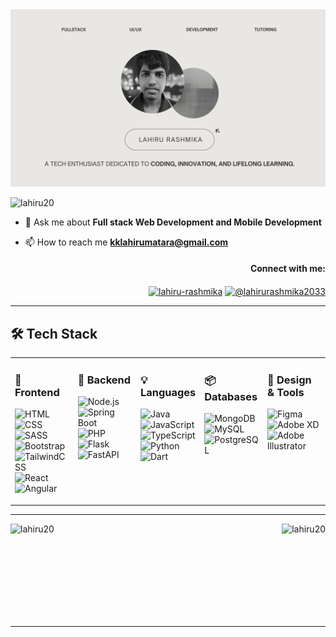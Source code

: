 <div align="center"> <img src="banner.png"> </div>
<p align="left"> <img src="https://komarev.com/ghpvc/?username=lahiru20&label=Profile%20views&color=0e75b6&style=flat" alt="lahiru20" /> </p>

- 💬 Ask me about **Full stack Web Development and Mobile Development**

- 📫 How to reach me **kklahirumatara@gmail.com**


<h4 align="right">Connect with me:</h4>
<p align="right">
<a href="https://linkedin.com/in/lahiru-rashmika" target="blank"><img align="center" src="https://raw.githubusercontent.com/rahuldkjain/github-profile-readme-generator/master/src/images/icons/Social/linked-in-alt.svg" alt="lahiru-rashmika" height="30" width="40" /></a>
<a href="https://www.youtube.com/c/@lahirurashmika2033" target="blank"><img align="center" src="https://raw.githubusercontent.com/rahuldkjain/github-profile-readme-generator/master/src/images/icons/Social/youtube.svg" alt="@lahirurashmika2033" height="30" width="40" /></a>
</p>
<hr>

## 🛠 Tech Stack  

<table width="100%" align="center">
  <tr>
    <td valign="top" width="20%">

### 🎨 Frontend  
![HTML](https://img.shields.io/badge/HTML-E34F26?style=for-the-badge&logo=html5&logoColor=white)  
![CSS](https://img.shields.io/badge/CSS-1572B6?style=for-the-badge&logo=css3&logoColor=white)  
![SASS](https://img.shields.io/badge/SASS-CC6699?style=for-the-badge&logo=sass&logoColor=white)  
![Bootstrap](https://img.shields.io/badge/Bootstrap-7952B3?style=for-the-badge&logo=bootstrap&logoColor=white)  
![TailwindCSS](https://img.shields.io/badge/TailwindCSS-38B2AC?style=for-the-badge&logo=tailwindcss&logoColor=white)  
![React](https://img.shields.io/badge/React-61DAFB?style=for-the-badge&logo=react&logoColor=black)  
![Angular](https://img.shields.io/badge/Angular-DD0031?style=for-the-badge&logo=angular&logoColor=white)  

   </td>
   <td valign="top" width="20%">

### 🚀 Backend  
![Node.js](https://img.shields.io/badge/Node.js-339933?style=for-the-badge&logo=node.js&logoColor=white)  
![Spring Boot](https://img.shields.io/badge/Spring%20Boot-6DB33F?style=for-the-badge&logo=springboot&logoColor=white)  
![PHP](https://img.shields.io/badge/PHP-777BB4?style=for-the-badge&logo=php&logoColor=white)  
![Flask](https://img.shields.io/badge/Flask-000000?style=for-the-badge&logo=flask&logoColor=white)  
![FastAPI](https://img.shields.io/badge/FastAPI-009688?style=for-the-badge&logo=fastapi&logoColor=white)  


   </td>
   <td valign="top" width="20%">

### 💡 Languages  
![Java](https://img.shields.io/badge/Java-ED8B00?style=for-the-badge&logo=openjdk&logoColor=white)
![JavaScript](https://img.shields.io/badge/JavaScript-F7DF1E?style=for-the-badge&logo=javascript&logoColor=black)  
![TypeScript](https://img.shields.io/badge/TypeScript-3178C6?style=for-the-badge&logo=typescript&logoColor=white)  
![Python](https://img.shields.io/badge/Python-3776AB?style=for-the-badge&logo=python&logoColor=white)  
![Dart](https://img.shields.io/badge/Dart-0175C2?style=for-the-badge&logo=dart&logoColor=white)  

   </td>
   <td valign="top" width="20%">

### 📦 Databases  
![MongoDB](https://img.shields.io/badge/MongoDB-47A248?style=for-the-badge&logo=mongodb&logoColor=white)  
![MySQL](https://img.shields.io/badge/MySQL-4479A1?style=for-the-badge&logo=mysql&logoColor=white)  
![PostgreSQL](https://img.shields.io/badge/PostgreSQL-336791?style=for-the-badge&logo=postgresql&logoColor=white)  

   </td>
   <td valign="top" width="20%">

### 🎨 Design & Tools  
![Figma](https://img.shields.io/badge/Figma-F24E1E?style=for-the-badge&logo=figma&logoColor=white)  
![Adobe XD](https://img.shields.io/badge/Adobe%20XD-FF61F6?style=for-the-badge&logo=adobexd&logoColor=white)  
![Adobe Illustrator](https://img.shields.io/badge/Adobe%20Illustrator-FF9A00?style=for-the-badge&logo=adobeillustrator&logoColor=white)  



   </td>
  </tr>
</table>

<hr>

<p><img align="left" src="https://github-readme-stats.vercel.app/api/top-langs?username=lahiru20&show_icons=true&locale=en&layout=compact" alt="lahiru20" /></p>
<p>&nbsp;<img align="right" src="https://github-readme-stats.vercel.app/api?username=lahiru20&show_icons=true&locale=en" alt="lahiru20" /></p>
<br>
<br>
<br>
<br>
<br>
<br>
<br>
<hr>










